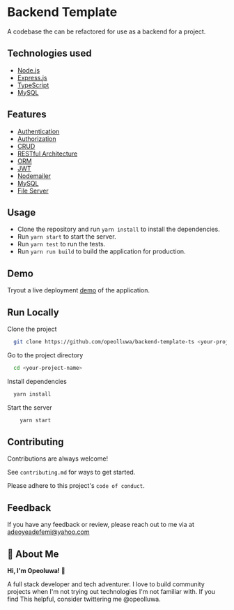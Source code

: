 # Backend Template

A codebase the can be refactored for use as a backend for a project.

## Technologies used

- [Node.js](https://nodejs.org/)
- [Express.js](https://expressjs.com/)
- [TypeScript](https://www.typescriptlang.org/)
- [MySQL](https://www.mysql.com/)

## Features

- [Authentication](#authentication)
- [Authorization](#authorization)
- [CRUD](#crud)
- [RESTful Architecture](#rest)
- [ORM](#orm)
- [JWT](#jwt)
- [Nodemailer](#nodemailer)
- [MySQL](#mysql)
- [File Server](#file-server)

## Usage

- Clone the repository and run `yarn install` to install the dependencies.
- Run `yarn start` to start the server.
- Run `yarn test` to run the tests.
- Run `yarn run build` to build the application for production.

## Demo

Tryout a live deployment [demo](example.com) of the application.

## Run Locally

Clone the project

```bash
  git clone https://github.com/opeolluwa/backend-template-ts <your-project-name>
```

Go to the project directory

```bash
  cd <your-project-name>
```

Install dependencies

```bash
  yarn install
```

Start the server

```bash
    yarn start
```

## Contributing

Contributions are always welcome!

See `contributing.md` for ways to get started.

Please adhere to this project's `code of conduct`.

## Feedback

If you have any feedback or review, please reach out to me via at <a href="mailto:adeoyeadefemi@yahoo.com">adeoyeadefemi@yahoo.com</a>

## 🚀 About Me

**Hi, I'm Opeoluwa! 👋**

A full stack developer and tech adventurer. I love to build community projects when I'm not trying out technologies I'm not familiar with.
If you find This helpful, consider twittering me @opeolluwa.
